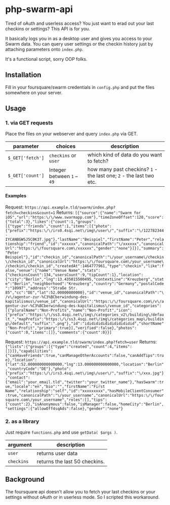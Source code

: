 # php-swarm-api
Tired of oAuth and userless access? You just want to erad out your last checkins or settings? This API is for you.

It basically logs you in as a desktop user and gives you access to your Swarm data. You can query user settings or the checkin history just by attaching parameters onto `index.php`.

It's a functional script, sorry OOP folks.

## Installation
Fill in your foursquare/swarm credentials in `config.php` and put the files somewhere on your server.

## Usage
### 1. via GET requests
Place the files on your webserver and query `index.php` via GET.

|  parameter 		| choices              		| description	|
|------------------	|--------------------------	| ------------- |
| `$_GET['fetch']` 	| `checkins` or `user` 		| which kind of data do you want to fetch?	|
| `$_GET['count']` 	| Integer between `1` – `49`| how many past checkins? `1` - the last one; `2` - the last two etc.	|

#### Examples
Request: `https://api.example.tld/swarm/index.php?fetch=checkins&count=1`
Returns: ```[{"source":{"name":"Swarm for iOS","url":"https:\/\/www.swarmapp.com"},"timeZoneOffset":120,"score":{"total":3},"likes":{"count":1,"groups":[{"type":"friends","count":1,"items":[{"photo":{"prefix":"https:\/\/irs0.4sqi.net\/img\/user\/","suffix":"\/122782344-IYCANBGWSJ5C0K3T.jpg"},"lastName":"Beispiel","firstName":"Peter","relationship":"friend","id":"xxxxxx","canonicalPath":"\/xxxxxx","canonicalUrl":"https:\/\/foursquare.com\/xxxxxx","gender":"none"}]}],"summary":"Peter Beispiel"},"id":"checkin_id","canonicalPath":"\/your_username\/checkin\/checkin_id","canonicalUrl":"https:\/\/foursquare.com\/your_username\/checkin\/checkin_id","createdAt":1464777961,"type":"checkin","like":false,"venue":{"name":"Venue Name","stats":{"checkinsCount":134,"usersCount":9,"tipCount":1},"location":{"city":"Berlin","lng":13.435015500495,"contextLine":"Kreuzberg","state":"Berlin","neighborhood":"Kreuzberg","country":"Germany","postalCode":"10997","address":"Straße Str. 85","cc":"DE","lat":52.00000000000},"id":"venue_id","canonicalPath":"\/v\/agentur-zur-%C3%BCberwindung-des-kapitalismus\/venue_id","canonicalUrl":"https:\/\/foursquare.com\/v\/agentur-zur-%C3%BCberwindung-des-kapitalismus\/venue_id","categories":[{"pluralName":"Non-Profits","name":"Non-Profit","icon":{"prefix":"https:\/\/ss3.4sqi.net\/img\/categories_v2\/building\/default_","mapPrefix":"https:\/\/ss3.4sqi.net\/img\/categories_map\/building\/default","suffix":".png"},"id":"ididididididididididid","shortName":"Non-Profit","primary":true}],"verified":false},"photos":{"count":0,"items":[]},"comments":{"count":0}}]```

Request: `https://api.example.tld/swarm/index.php?fetch=user`
Returns: ```{"lists":{"groups":[{"type":"created","count":4,"items":[]}]},"capabilities":{"canHaveFriends":true,"canManageOtherAccounts":false,"canAddTips":true},"location":{"lat":52.000000000000000,"lng":13.000000000000000,"location":"Berlin","countryCode":"DE"},"photo":{"prefix":"https:\/\/irs3.4sqi.net\/img\/user\/","suffix":"\/xxx.jpg"},"contact":{"email":"your_email.tld","twitter":"your_twitter_name"},"hasSwarm":true,"locale":"en","bio":"","firstName":"First Name","relationship":"self","id":"xxxxxxxxx","hasMobileClientConsumer":true,"canonicalPath":"\/your_username","canonicalUrl":"https:\/\/foursquare.com\/your_username","roles":[],"tips":{"count":2},"isAnonymous":false,"isManager":false,"homeCity":"Berlin","settings":{"allowOff4sqAds":false},"gender":"none"}```

### 2. as a library
Just require `functions.php` and use `getData( $args )`.


| argument 	 | description 					 |
|----------- |------------------------------ |
| `user`   	 | returns user data 			 |
| `checkins` | returns the last 50 checkins. |


## Background
The foursquare api doesn't allow you to fetch your last checkins or your settings without oAuth or in userless mode. So I scripted this workaround.
